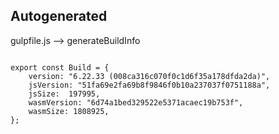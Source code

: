 



Autogenerated
-------------








gulpfile.js --> generateBuildInfo


  

```

export const Build = {
    version: "6.22.33 (008ca316c070f0c1d6f35a178dfda2da)",
    jsVersion: "51fa69e2fa69b8f9846f0b10a237037f0751188a",
    jsSize:  197995,
    wasmVersion: "6d74a1bed329522e5371acaec19b753f",
    wasmSize: 1808925,
};


```




